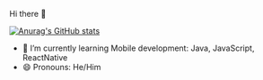 Hi there 👋

[![Anurag's GitHub stats](https://github-readme-stats.vercel.app/api?username=AmadeuGMeniconi&bg_color=283733&border_color=365D3E&text_color=AEBAC7&show_icons=true&icon_color=365D3E&title_color=36833E)](https://github.com/anuraghazra/github-readme-stats)

- 🌱 I’m currently learning Mobile development: Java, JavaScript, ReactNative
- 😄 Pronouns: He/Him
